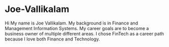# Joe-Vallikalam
Hi My name is Joe Vallikalam.
My background is in Finance and Management Information Systems.
My career goals are to become a business owner of multiple different areas.
I chose FinTech as a career path because I love both Finance and Technology.